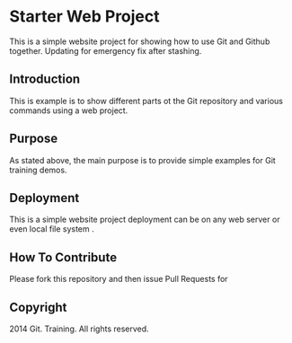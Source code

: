 # Starter Web Project

This is a simple website project for showing how to use Git and Github together. Updating for emergency fix after stashing.

## Introduction

This is example is to show different parts ot the Git repository and various commands using a web project. 

## Purpose

As stated above, the main purpose is to provide simple examples for Git training demos.

## Deployment

This is a simple website project deployment can be on any web server or even local file system .

## How To Contribute

Please fork this repository and then issue Pull Requests for


## Copyright

2014 Git. Training. All rights reserved.